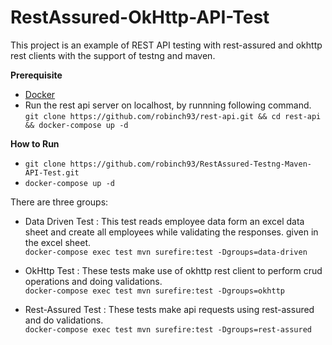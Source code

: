 # RestAssured-OkHttp-API-Test
This project is an example of REST API testing with rest-assured and okhttp rest clients with the support of testng and maven.  

**Prerequisite** 
- [Docker](https://docs.docker.com/get-docker/)
- Run the rest api server on localhost, by runnning following command.</br>
  `git clone https://github.com/robinch93/rest-api.git && cd rest-api && docker-compose up -d`

**How to Run** </br>

- `git clone https://github.com/robinch93/RestAssured-Testng-Maven-API-Test.git`
- `docker-compose up -d`

There are three groups:

- Data Driven Test : This test reads employee data form an excel data sheet and create all employees while validating the responses. 
given in the excel sheet. </br>
`docker-compose exec test mvn surefire:test -Dgroups=data-driven`

- OkHttp Test : These tests make use of okhttp rest client to perform crud operations and doing validations.</br>
`docker-compose exec test mvn surefire:test -Dgroups=okhttp`

- Rest-Assured Test : These tests make api requests using rest-assured and do validations. </br>
 `docker-compose exec test mvn surefire:test -Dgroups=rest-assured`












